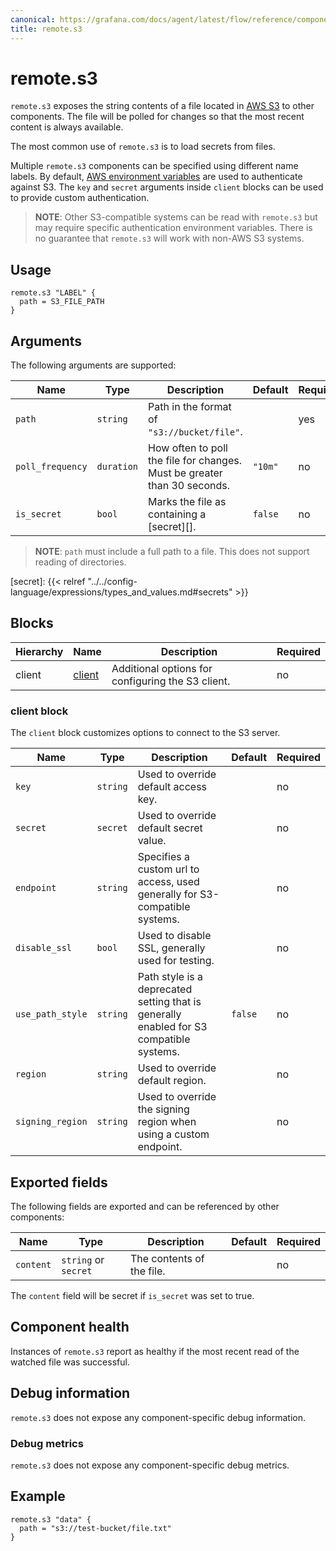 ```yaml
---
canonical: https://grafana.com/docs/agent/latest/flow/reference/components/remote.s3/
title: remote.s3
---
```


# remote.s3

`remote.s3` exposes the string contents of a file located in [AWS S3](https://aws.amazon.com/s3/)
to other components. The file will be polled for changes so that the most
recent content is always available.

The most common use of `remote.s3` is to load secrets from files.

Multiple `remote.s3` components can be specified using different name
labels. By default, [AWS environment variables](https://docs.aws.amazon.com/cli/latest/userguide/cli-configure-envvars.html) are used to authenticate against S3. The `key` and `secret` arguments inside `client` blocks can be used to provide custom authentication.

> **NOTE**: Other S3-compatible systems can be read  with `remote.s3` but may require specific
> authentication environment variables. There is no  guarantee that `remote.s3` will work with non-AWS S3
> systems.

## Usage

```river
remote.s3 "LABEL" {
  path = S3_FILE_PATH
}
```

## Arguments

The following arguments are supported:

Name | Type | Description | Default | Required
---- | ---- | ----------- | ------- | --------
`path` | `string` | Path in the format of `"s3://bucket/file"`. | | yes
`poll_frequency` | `duration` | How often to poll the file for changes. Must be greater than 30 seconds. | `"10m"` | no
`is_secret` | `bool` | Marks the file as containing a [secret][]. | `false` | no

> **NOTE**: `path` must include a full path to a file. This does not support reading of directories.

[secret]: {{< relref "../../config-language/expressions/types_and_values.md#secrets" >}}

## Blocks

Hierarchy | Name       | Description | Required
--------- |------------| ----------- | --------
client | [client][] | Additional options for configuring the S3 client. | no

[client]: #client-block

### client block

The `client` block customizes options to connect to the S3 server.

Name | Type | Description                                                                             | Default | Required
---- | ---- |-----------------------------------------------------------------------------------------| ------- | --------
`key` | `string` | Used to override default access key.                                                    | | no
`secret` | `secret` | Used to override default secret value.                                                  | | no
`endpoint` | `string` | Specifies a custom url to access, used generally for S3-compatible systems.             | | no
`disable_ssl` | `bool` | Used to disable SSL, generally used for testing.                                        | | no
`use_path_style` | `string` | Path style is a deprecated setting that is generally enabled for S3 compatible systems. | `false` | no
`region` | `string` | Used to override default region.                                                        | | no
`signing_region` | `string` | Used to override the signing region when using a custom endpoint.                       | | no


## Exported fields

The following fields are exported and can be referenced by other components:

Name | Type | Description | Default | Required
---- | ---- | ----------- | ------- | --------
`content` | `string` or `secret` | The contents of the file. | | no

The `content` field will be secret if `is_secret` was set to true.

## Component health

Instances of `remote.s3` report as healthy if the most recent read of
the watched file was successful.

## Debug information

`remote.s3` does not expose any component-specific debug information.

### Debug metrics

`remote.s3` does not expose any component-specific debug metrics.

## Example

```river
remote.s3 "data" {
  path = "s3://test-bucket/file.txt"
}
```
